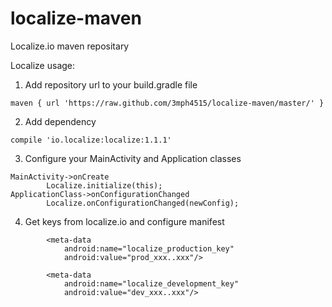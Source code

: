# localize-maven
Localize.io maven repositary

Localize usage:

1. Add repository url to your build.gradle file

`
maven {
        url 'https://raw.github.com/3mph4515/localize-maven/master/'
    }
`

2. Add dependency

`
    compile 'io.localize:localize:1.1.1'
`

3. Configure your MainActivity and Application classes
```
MainActivity->onCreate
        Localize.initialize(this);
ApplicationClass->onConfigurationChanged
        Localize.onConfigurationChanged(newConfig);
```
4. Get keys from localize.io and configure manifest

```
        <meta-data
            android:name="localize_production_key"
            android:value="prod_xxx..xxx"/>
```

```
        <meta-data
            android:name="localize_development_key"
            android:value="dev_xxx..xxx"/>
```

